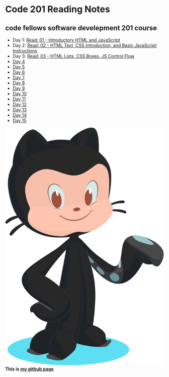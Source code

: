 # Code 201 Reading Notes
## code fellows software develepment 201 course

- Day 1: [Read: 01 - Introductory HTML and JavaScript](src/../class-01.md)  
- Day 2: [Read: 02 - HTML Text, CSS Introduction, and Basic JavaScript Instructions](src/../class-02.md)
- Day 3: [Read: 03 - HTML Lists, CSS Boxes, JS Control Flow](src/../class-03.md)  
- [Day 4](src/../class-04.md)
- [Day 5](src/../class-05.md)
- [Day 6](src/../class-06.md)
- [Day 7](src/../class-07.md)
- [Day 8](src/../class-08.md)
- [Day 9](src/../class-09.md)
- [Day 10](src/../class-10.md)
- [Day 11](src/../class-11.md)
- [Day 12](src/../class-12.md)
- [Day 13](src/../class-13.md)
- [Day 14](src/../class-14.md)
- [Day 15](src/../class-15.md)
  
![alt text](src/../git.svg)
**This is [my github page](https://github.com/mvrk)**
